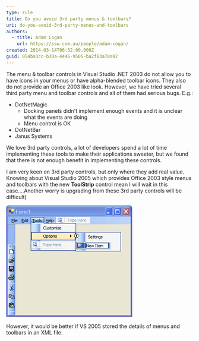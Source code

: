 ```yaml
---
type: rule
title: Do you avoid 3rd party menus & toolbars?
uri: do-you-avoid-3rd-party-menus-and-toolbars
authors:
  - title: Adam Cogan
    url: https://ssw.com.au/people/adam-cogan/
created: 2014-03-14T06:52:00.000Z
guid: 054ba3cc-b30a-4446-9505-ba2f83a78a92
---
```

The menu & toolbar controls in Visual Studio .NET 2003 do not allow you to have icons in your menus or have alpha-blended toolbar icons. They also do not provide an Office 2003 like look. However, we have tried several third party menu and toolbar controls and all of them had serious bugs. E.g.:

<!--endintro-->

* DotNetMagic 
  - Docking panels didn't implement enough events and it is unclear what the events are doing
  - Menu control is OK
* DotNetBar
* Janus Systems

We love 3rd party controls, a lot of developers spend a lot of time implementing these tools to make their applications sweeter, but we found that there is not enough benefit in implementing these controls.

I am very keen on 3rd party controls, but only where they add real value. Knowing about Visual Studio 2005 which provides Office 2003 style menus and toolbars with the new **ToolStrip** control mean I will wait in this case....Another worry is upgrading from these 3rd party controls will be difficult)

![Figure: Visual Studio 2005's new controls](whidbeytoolstripdesigner.gif)

However, it would be better if VS 2005 stored the details of menus and toolbars in an XML file.
